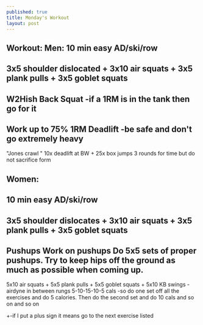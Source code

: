 ```yaml
---
published: true
title: Monday's Workout
layout: post
---
```

Workout:
Men:
10 min easy AD/ski/row
-
3x5 shoulder dislocated +
3x10 air squats +
3x5 plank pulls +
3x5 goblet squats
-
W2Hish Back Squat
-if a 1RM is in the tank then go for it
-
Work up to 75% 1RM Deadlift
-be safe and don't go extremely heavy
-
"Jones crawl "
10x deadlift at BW +
25x box jumps
3 rounds for time but do not sacrifice form

Women:
-
10 min easy AD/ski/row
-
3x5 shoulder dislocates +
3x10 air squats +
3x5 plank pulls +
3x5 goblet squats
-
Pushups
Work on pushups
Do 5x5 sets of proper pushups. Try to keep hips off the ground as much as possible when coming up. 
-
5x10 air squats +
5x5 plank pulls +
5x5 goblet squats +
5x10 KB swings 
-airdyne in between rungs
5-10-15-10-5 cals
-so do one set off all the exercises and do 5 calories. Then do the second set and do 10 cals and so on and so on

+-if I put a plus sign it means go to the next exercise listed
